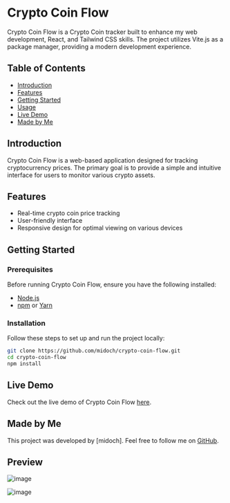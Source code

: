 # Crypto Coin Flow

Crypto Coin Flow is a Crypto Coin tracker built to enhance my web development, React, and Tailwind CSS skills. The project utilizes Vite.js as a package manager, providing a modern development experience.

## Table of Contents

- [Introduction](#introduction)
- [Features](#features)
- [Getting Started](#getting-started)
- [Usage](#usage)
- [Live Demo](#live-demo)
- [Made by Me](#made-by-me)


## Introduction

Crypto Coin Flow is a web-based application designed for tracking cryptocurrency prices. The primary goal is to provide a simple and intuitive interface for users to monitor various crypto assets.

## Features

- Real-time crypto coin price tracking
- User-friendly interface
- Responsive design for optimal viewing on various devices

## Getting Started

### Prerequisites

Before running Crypto Coin Flow, ensure you have the following installed:

- [Node.js](https://nodejs.org/)
- [npm](https://www.npmjs.com/) or [Yarn](https://yarnpkg.com/)

### Installation

Follow these steps to set up and run the project locally:

```bash
git clone https://github.com/midoch/crypto-coin-flow.git
cd crypto-coin-flow
npm install
```

## Live Demo

Check out the live demo of Crypto Coin Flow [here](https://crypto-coin-flow.vercel.app).

## Made by Me

This project was developed by [midoch]. Feel free to follow me on [GitHub](https://github.com/midoch).

## Preview

![image](https://github.com/midoch/crypto-coin-flow/assets/101448145/5df265c9-939e-400a-b5cf-74c6299fb5a3)

![image](https://github.com/midoch/crypto-coin-flow/assets/101448145/3fc7308c-d483-4f17-9ef6-c75ab69679ec)

